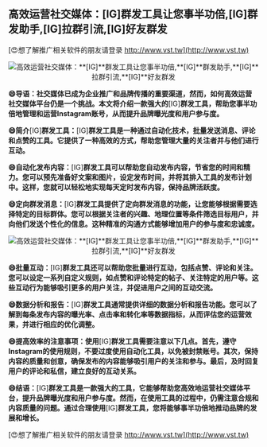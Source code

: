 ## **高效运营社交媒体：**[IG]**群发工具让您事半功倍,**[IG]**群发助手,**[IG]**拉群引流,**[IG]**好友群发**

[😍想了解推广相关软件的朋友请登录 http://www.vst.tw](http://www.vst.tw)

 <center><img src="https://vst.tw/MP4/tuiguang/png/0.png" alt="高效运营社交媒体：**[IG]**群发工具让您事半功倍,**[IG]**群发助手,**[IG]**拉群引流,**[IG]**好友群发"></center>

**😄导语：社交媒体已成为企业推广和品牌传播的重要渠道，然而，如何高效运营社交媒体平台仍是一个挑战。本文将介绍一款强大的**[IG]**群发工具，帮助您事半功倍地管理和运营Instagram账号，从而提升品牌曝光度和用户参与度。**

**😄简介**[IG]**群发工具：**[IG]**群发工具是一种通过自动化技术，批量发送消息、评论和点赞的工具。它提供了一种高效的方式，帮助您管理大量的关注者并与他们进行互动。**

**😄自动化发布内容：**[IG]**群发工具可以帮助您自动发布内容，节省您的时间和精力。您可以预先准备好文案和图片，设定发布时间，并将其排入工具的发布计划中。这样，您就可以轻松地实现每天定时发布内容，保持品牌活跃度。**

**😄定向群发消息：**[IG]**群发工具提供了定向群发消息的功能，让您能够根据需要选择特定的目标群体。您可以根据关注者的兴趣、地理位置等条件筛选目标用户，并向他们发送个性化的信息。这种精准的沟通方式能够增加用户的参与度和忠诚度。**

 <center><img src="https://vst.tw/MP4/tuiguang/png/3.png" alt="高效运营社交媒体：**[IG]**群发工具让您事半功倍,**[IG]**群发助手,**[IG]**拉群引流,**[IG]**好友群发"></center>

**😄批量互动：**[IG]**群发工具还可以帮助您批量进行互动，包括点赞、评论和关注。您可以设定一系列自定义规则，如点赞和评论特定的帖子、关注特定的用户等。这些互动行为能够吸引更多的用户关注，并促进用户之间的互动交流。**

**😄数据分析和报告：**[IG]**群发工具通常提供详细的数据分析和报告功能。您可以了解到每条发布内容的曝光率、点击率和转化率等数据指标，从而评估您的运营效果，并进行相应的优化调整。**

**😄提高效率的注意事项：使用**[IG]**群发工具需要注意以下几点。首先，遵守Instagram的使用规则，不要过度使用自动化工具，以免被封禁账号。其次，保持内容的质量和创意，确保发布的内容能够吸引用户的关注和参与。最后，及时回复用户的评论和私信，建立良好的互动关系。**

**😄结语：**[IG]**群发工具是一款强大的工具，它能够帮助您高效地运营社交媒体平台，提升品牌曝光度和用户参与度。然而，在使用工具的过程中，仍需注意合规和内容质量的问题。通过合理使用**[IG]**群发工具，您将能够事半功倍地推动品牌的发展和增长。**

[😍想了解推广相关软件的朋友请登录 http://www.vst.tw](http://www.vst.tw)



